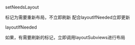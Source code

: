 setNeedsLayout

标记为需要重新布局，不立即刷新
配合layoutIfNeeded立即更新


layoutIfNeeded

如果，有需要刷新的标记，立即调用layoutSubviews进行布局